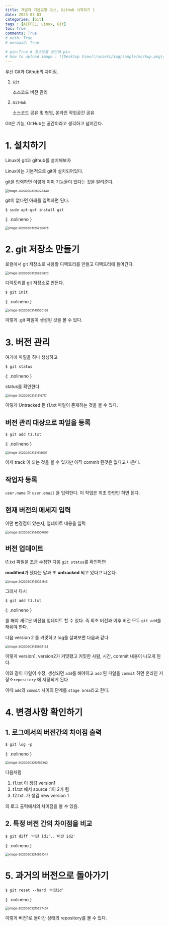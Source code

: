 ```yaml
---
title: 개발자 기본교양 Git, GitHub 시작하기 1
date: 2023-03-03
categories: [Git]
tags : [AIFFEL, Linux, Git]
toc: True
comments: True
# math: True
# mermaid: True 

# pin:True # 포스트를 상단에 pin
# how to upload image : ![Desktop View](/assets/img/sample/mockup.png){: width="700" height="400" }{: .left }
---
```




우선 Git과 Github의 차이점.



1. `Git`

   소스코드 버전 관리

2. `GitHub`

   소스코드 공유 및 협업, 온라인 작업공간 공유



Git은 기능, GitHub는 공간이라고 생각하고 넘어간다.



# 1. 설치하기

Linux에 git과 github를 설치해보자

Linux에는 기본적으로 git이 설치되어있다.



git을 입력하면 이렇게 이미 기능들이 있다는 것을 알려준다.

<img src="{{site.url}}/images/2023-03-03-git/image-20230303125023340.png" alt="image-20230303125023340" style="zoom:67%;" />



git이 없다면 아래를 입력하면 된다.

```shell
$ sudo apt-get install git
```
{: .nolineno }

<img src="{{site.url}}/images/2023-03-03-git/image-20230303125230678.png" alt="image-20230303125230678" style="zoom:67%;" />

# 2. git 저장소 만들기

로컬에서 git 저장소로 사용할 디렉토리를 만들고 디렉토리에 들어간다.

<img src="{{site.url}}/images/2023-03-03-git/image-20230303125830870.png" alt="image-20230303125830870" style="zoom:67%;" />



디렉토리를 git 저장소로 만든다.

```shell
$ git init
```
{: .nolineno }

<img src="{{site.url}}/images/2023-03-03-git/image-20230303140550158.png" alt="image-20230303140550158" style="zoom:67%;" />

이렇게 .git 파일이 생성된 것을 볼 수 있다.



# 3. 버전 관리

여기에 파일을 하나 생성하고

```shell
$ git status
```
{: .nolineno }

status를 확인한다.

<img src="{{site.url}}/images/2023-03-03-git/image-20230303141416717.png" alt="image-20230303141416717" style="zoom:67%;" />

이렇게 Untracked 된 t1.txt 파일이 존재하는 것을 볼 수 있다.



## 버전 관리 대상으로 파일을 등록

``` shell
$ git add t1.txt
```
{: .nolineno }

<img src="{{site.url}}/images/2023-03-03-git/image-20230303141618007.png" alt="image-20230303141618007" style="zoom:67%;" />

이제 track 이 되는 것을 볼 수 있지만 아직 commit 된것은 없다고 나온다.



## 작업자 등록

`user.name` 과 `user.email` 을 입력한다. 이 작업은 최초 한번만 하면 된다.



## 현재 버전의 메세지 입력

어떤 변경점이 있는지, 업데이트 내용을 입력

<img src="{{site.url}}/images/2023-03-03-git/image-20230303144507097.png" alt="image-20230303144507097" style="zoom:67%;" />



## 버전 업데이트

t1.txt 파일을 조금 수정한 다음 `git status`를 확인하면

**modified**가 됐다는 말과 또 **untracked** 되고 있다고 나온다.

<img src="{{site.url}}/images/2023-03-03-git/image-20230303145331145.png" alt="image-20230303145331145" style="zoom:67%;" />



그래서 다시

```shell
$ git add t1.txt
```
{: .nolineno }

를 해야 새로운 버전을 업데이트 할 수 있다. 즉 최초 버전과 이후 버전 모두 `git add`를 해줘야 한다.



다음 version 2 를 커밋하고 log를 살펴보면 다음과 같다

<img src="{{site.url}}/images/2023-03-03-git/image-20230303145638154.png" alt="image-20230303145638154" style="zoom:67%;" />

이렇게 version1, version2가 커밋됐고 커밋한 사람, 시간, commit 내용이 나오게 된다.

이와 같이 파일이 수정, 생성되면 `add`를 해야하고 `add` 된 파일을 `commit` 하면 온라인 저장소`repository` 에 저장되게 된다

이때 `add`와 `commit` 사이의 단계를 `stage area`라고 한다. 



# 4. 변경사항 확인하기



## 1. 로그에서의 버전간의 차이점 출력

```shell
$ git log -p
```
{: .nolineno }

<img src="{{site.url}}/images/2023-03-03-git/image-20230303212157362.png" alt="image-20230303212157362" style="zoom:67%;" />

다음처럼

1. t1.txt 이 생김 version1
2. t1.txt 에서 source :1이 2가 됨
3. t2.txt. 가 생김 new version 1

의 로그 출력에서의 차이점을 볼 수 있음.



## 2. 특정 버전 간의 차이점을 비교

```shell
$ git diff '버전 id1'..'버전 id2'
```
{: .nolineno }

<img src="{{site.url}}/images/2023-03-03-git/image-20230303214831044.png" alt="image-20230303214831044" style="zoom:67%;" />



# 5. 과거의 버전으로 돌아가기

```shell
$ git reset --hard '버전id'
```
{: .nolineno }

<img src="{{site.url}}/images/2023-03-03-git/image-20230303215237404.png" alt="image-20230303215237404" style="zoom:67%;" />

이렇게 버전1로 돌아간 상태의 repository를 볼 수 있다.
